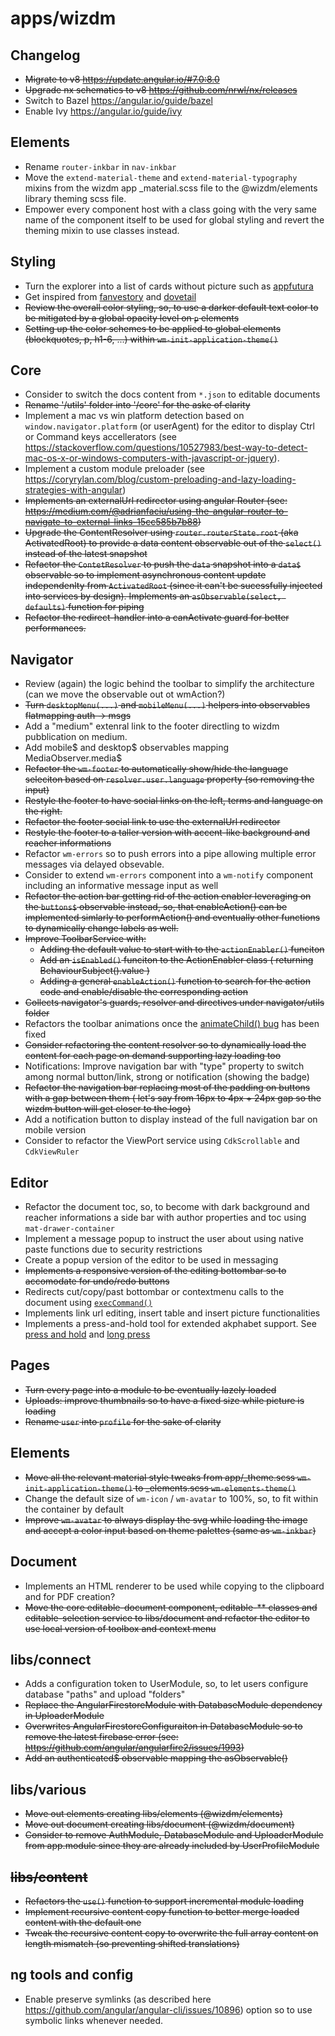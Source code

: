 # **apps/wizdm**

## Changelog
* ~~Migrate to v8 https://update.angular.io/#7.0:8.0~~
* ~~Upgrade nx schematics to v8 https://github.com/nrwl/nx/releases~~
* Switch to Bazel https://angular.io/guide/bazel
* Enable Ivy https://angular.io/guide/ivy

## Elements

* Rename `router-inkbar` in `nav-inkbar`
* Move the `extend-material-theme` and `extend-material-typography` mixins from the wizdm app \_material.scss file to the @wizdm/elements library theming scss file.
* Empower every component host with a class going with the very same name of the component itself to be used for global styling and revert the theming mixin to use classes instead.

## Styling
* Turn the explorer into a list of cards without picture such as [appfutura](https://www.appfutura.com/app-projects)
* Get inspired from [fanvestory](https://fanvestory.com) and [dovetail](https://dovetailapp.com/)
* ~~Review the overall color styling, so, to use a darker default text color to be mitigated by a global opacity level on `p` elements~~
* ~~Setting up the color schemes to be applied to global elements (blockquotes, p, h1-6, ...) within `wm-init-application-theme()`~~

## Core
* Consider to switch the docs content from `*.json` to editable documents
* ~~Rename '/utils' folder into '/core' for the aske of clarity~~
* Implement a mac vs win platform detection based on `window.navigator.platform` (or userAgent) for the editor to display Ctrl or Command keys accellerators (see https://stackoverflow.com/questions/10527983/best-way-to-detect-mac-os-x-or-windows-computers-with-javascript-or-jquery).
* Implement a custom module preloader (see https://coryrylan.com/blog/custom-preloading-and-lazy-loading-strategies-with-angular)
* ~~Implements an externalUrl redirector using angular Router (see: https://medium.com/@adrianfaciu/using-the-angular-router-to-navigate-to-external-links-15cc585b7b88)~~
* ~~Upgrade the ContentResolver using `router.routerState.root` (aka ActivatedRoot) to provide a data content observable out of the `select()` instead of the latest snapshot~~
* ~~Refactor the `ContetResolver` to push the `data` snapshot into a `data$` observable so to implement asynchronous content update independenlty from `ActivatedRoot` (since it can't be sucessfully injected into services by design). Implements an `asObservable(select, defaults)` function for piping~~
* ~~Refactor the redirect-handler into a canActivate guard for better performances.~~

## Navigator
* Review (again) the logic behind the toolbar to simplify the architecture (can we move the observable out ot wmAction?)
* ~~Turn `desktopMenu(...)` and `mobileMenu(...)` helpers into observables flatmapping auth -> msgs~~
* Add a "medium" extenral link to the footer directling to wizdm pubblication on medium.
* Add mobile$ and desktop$ observables mapping MediaObserver.media$
* ~~Refactor the `wm-footer` to automatically show/hide the language seleciton based on `resolver.user.language` property (so removing the input)~~
* ~~Restyle the footer to have social links on the left, terms and language on the right.~~
* ~~Refactor the footer social link to use the externalUrl redirector~~
* ~~Restyle the footer to a taller version with accent-like background and reacher informations~~
* Refactor `wm-errors` so to push errors into a pipe allowing multiple error messages via delayed obsevable.
* Consider to extend  `wm-errors` component into a `wm-notify` component including an informative message input as well
* ~~Refactor the action bar getting rid of the action enabler leveraging on the `buttons$` observable instead, so, that enableAction() can be implemented simlarly to performAction() and eventually other functions to dynamically change labels as well.~~ 
* ~~Improve ToolbarService with:~~
  * ~~Adding the default value to start with to the `actionEnabler()` funciton~~
  * ~~Add an `isEnabled()` funciton to the ActionEnabler class ( returning BehaviourSubject().value )~~
  * ~~Adding a general `enableAction()` function to search for the action code and enable/disable the corresponding action~~
* ~~Collects navigator's guards, resolver and directives under navigator/utils folder~~
* Refactors the toolbar animations once the [animateChild() bug](https://github.com/angular/angular/issues/27245) has been fixed
* ~~Consider refactoring the content resolver so to dynamically load the content for each page on demand supporting lazy loading too~~
* Notifications: Improve navigation bar with "type" property to switch among normal button/link, strong or notification (showing the badge)
* ~~Refactor the navigation bar replacing most of the padding on buttons with a gap between them ( let's say from 16px to 4px + 24px gap so the wizdm button will get closer to the logo)~~
* Add a notification button to display instead of the full navigation bar on mobile version
* Consider to refactor the ViewPort service using `CdkScrollable` and `CdkViewRuler`

## Editor
* Refactor the document toc, so, to become with dark background and reacher informations a side bar with author properties and toc using `mat-drawer-container`
* Implement a message popup to instruct the user about using native paste functions due to security restrictions 
* Create a popup version of the editor to be used in messaging
* ~~Implements a responsive version of the editing bottombar so to accomodate for undo/redo buttons~~
* Redirects cut/copy/past bottombar or contextmenu calls to the document using [`execCommand()`](https://developer.mozilla.org/en-US/docs/Web/API/Document/execCommand)
* Implements link url editing, insert table and insert picture functionalities
* Implements a press-and-hold tool for extended akphabet support. See [press and hold](https://github.com/kasperpeulen/PressAndHold) and [long press](https://github.com/quentint/long-press)

## Pages
* ~~Turn every page into a module to be eventually lazely loaded~~
* ~~Uploads: improve thumbnails so to have a fixed size while picture is loading~~
* ~~Rename `user` into `profile` for the sake of clarity~~

## Elements
* ~~Move all the relevant material style tweaks from app/_theme.scss `wm-init-application-theme()` to _elements.scss `wm-elements-theme()`~~
* Change the default size of `wm-icon` / `wm-avatar` to 100%, so, to fit within the container by default
* ~~Improve `wm-avatar` to always display the svg while loading the image and accept a color input based on theme palettes (same as `wm-inkbar`)~~

## Document
* Implements an HTML renderer to be used while copying to the clipboard and for PDF creation?
* ~~Move the core editable-document component, editable-** classes and editable-selection service to libs/document and refactor the editor to use local version of toolbox and context menu~~

## libs/connect
* Adds a configuration token to UserModule, so, to let users configure database "paths" and upload "folders"
* ~~Replace the AngularFirestoreModule with DatabaseModule dependency in UploaderModule~~
* ~~Overwrites AngularFirestoreConfiguraiton in DatabaseModule so to remove the latest firebase error (see: https://github.com/angular/angularfire2/issues/1993)~~
* ~~Add an authenticated$ observable mapping the asObservable()~~

## libs/various
* ~~Move out elements creating libs/elements (@wizdm/elements)~~
* ~~Move out document creating libs/document (@wizdm/document)~~
* ~~Consider to remove AuthModule, DatabaseModule and UploaderModule from app.module since they are already included by UserProfileModule~~

## ~~libs/content~~
* ~~Refactors the `use()` function to support incremental module loading~~
* ~~Implement recursive content copy function to better merge loaded content with the default one~~
* ~~Tweak the recursive content copy to overwrite the full array content on length mismatch (so preventing shifted translations)~~

## ng tools and config
* Enable preserve symlinks (as described here https://github.com/angular/angular-cli/issues/10896) option so to use symbolic links whenever needed.

